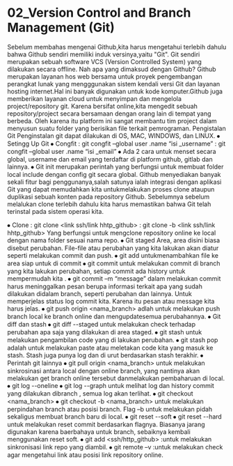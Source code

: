 # 02_Version Control and Branch Management (Git)

Sebelum membahas mengenai Github,kita harus mengetahui terlebih dahulu bahwa Github sendiri memiliki induk versinya,yaitu "Git". Git sendiri merupakan sebuah software VCS (Version Controlled System) yang dilakukan secara offline.
Nah apa yang dimaksud dengan Github? Github merupakan layanan hos web bersama untuk proyek pengembangan perangkat lunak yang mengggunakan sistem kendali versi Git dan layanan hosting internet.Hal ini banyak digunakan untuk kode komputer.Github juga memberikan layanan cloud untuk menyimpan dan mengelola project/repository git. Karena bersifat online,kita mengedit sebuah repository/project secara bersamaan dengan orang lain di tempat yang berbeda. Oleh karena itu platform ini sangat membantu tim project dalam menyusun suatu folder yang berisikan file terkait pemrograman.
Pengistalan Git
Penginstalan git dapat dilakukan di OS, MAC, WINDOWS, dan LINUX. 
⦁	Setingg Up Git
⦁	Congfit : git congfit –global user .name  “isi _username”
: git congfit –global user .name  “isi _email”
⦁	Ada 2 cara untuk menset secara global, username dan email yang terdaftar di platform github, gitlab dan lainnya.
⦁	Git init merupakan  perintah yang berfungsi untuk membuat folder local include dengan config git secara global.
 Github menyediakan banyak sekali fitur bagi penggunanya,salah satunya ialah integrasi dengan aplikasi Git yang dapat memudahkan kita untukmelakukan proses clone ataupun duplikasi sebuah konten pada repository Github.
Sebelumnya sebelum melalukan clone terlebih dahulu kita harus memastikan bahwa Git telah terinstal pada sistem operasi kita.

⦁	Clone : git clone <link ssh/link hhtp_github>
: git clone -b <nama _branch> <link ssh/link hhtp_github>
Yang berfungsi untuk mengclone repository online ke local dengan nama folder sesuai nama repo.
⦁	Git staged Area, area disini biasa disebut perubahan. File-file atau perubahan yang kita lakukan akan diatur seperti melakukan commit dan push.
⦁	git add  untukmenambahkan file ke area siap untuk di commit
⦁	git commit untuk melakukan commit di branch yang kita lakukan perubahan, setiap commit ada history untuk mempermudah kita .
⦁	git commit –m “message” dalam melakukan commit harus meninggalkan pesan berupa informasi terkait apa yang sudah dilakukan didalam branch, seperti perubahan dan lainnya. Untuk memperjelas status log commit kita. Karena itu pesan atau message kita harus jelas.
⦁	git push origin <nama_branch> adlah untuk melakukan push branch local ke branch online dan mengupdatesemua perubahannya.
⦁	Git diff dan stash
⦁	git diff --staged untuk melakukan check terhadap perubahan apa saja yang dilakukan di area staged.
⦁	git stash untuk melakukan pengambilan code yang di lakukan perubahan.
⦁	git stash pop adalah untuk melakukan paste atau meletakan code kita yang masuk ke stash. Stash juga punya log dan di urut berdasarkan stash terakhir.
⦁	Perintah git lainnya 
⦁	git pull origin <nama_branch> untuk melakukan sinkrosinasi antara local dengan online branch, yang nantinya akan melakukan get branch online tersebut danmelakukan pembaharuan di local.
⦁	git log --oneline
⦁	git log --graph 
untuk melihat log dan history commit yang dilakukan dibranch , semua log akan terlihat.
⦁	git checkout <nama_branch>
⦁	git checkout  -b <nama_branch>
untuk melakukan perpindahan branch atau posisi branch. Flag –b untuk melakukan pidah sekaligus membuat branch baru di local.
⦁	git reset  --soft 
⦁	git reset  --hard 
untuk melakukan reset commit berdasarkan flagnya. Biasanya jarang digunakan karena baerbahaya untuk branch, sebaiknya kembali menggunakan reset soft.
⦁	git add <ssh/http_github> :untuk melakukan sinkronisasi link repo yang diambil.
⦁	git remote –v :untuk melakukan check agar mengetahui link atau posisi link repository online.

